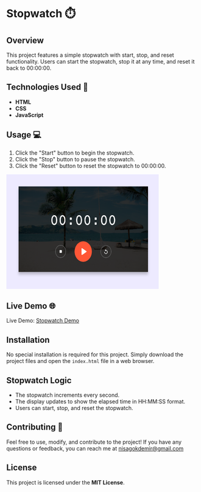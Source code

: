 # Stopwatch ⏱️

## Overview
This project features a simple stopwatch with start, stop, and reset functionality. Users can start the stopwatch, stop it at any time, and reset it back to 00:00:00.

## Technologies Used 🚀
- **HTML**
- **CSS**
- **JavaScript**

## Usage 💻
1. Click the "Start" button to begin the stopwatch.
2. Click the "Stop" button to pause the stopwatch.
3. Click the "Reset" button to reset the stopwatch to 00:00:00.

<img src="./images/stopwatch.png" alt="" width="400" height="300">

## Live Demo 🌐
Live Demo: [Stopwatch Demo](https://stopwatch-zeta-sepia.vercel.app/)

## Installation
No special installation is required for this project. Simply download the project files and open the `index.html` file in a web browser.

## Stopwatch Logic
- The stopwatch increments every second.
- The display updates to show the elapsed time in HH:MM:SS format.
- Users can start, stop, and reset the stopwatch.

## Contributing 🤝
Feel free to use, modify, and contribute to the project! If you have any questions or feedback, you can reach me at nisagokdemir@gmail.com

## License
This project is licensed under the **MIT License**.

